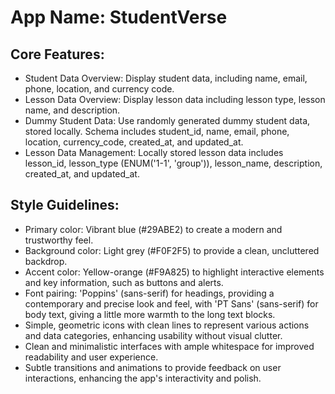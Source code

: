 # **App Name**: StudentVerse

## Core Features:

- Student Data Overview: Display student data, including name, email, phone, location, and currency code.
- Lesson Data Overview: Display lesson data including lesson type, lesson name, and description.
- Dummy Student Data: Use randomly generated dummy student data, stored locally. Schema includes student_id, name, email, phone, location, currency_code, created_at, and updated_at.
- Lesson Data Management: Locally stored lesson data includes lesson_id, lesson_type (ENUM('1-1', 'group')), lesson_name, description, created_at, and updated_at.

## Style Guidelines:

- Primary color: Vibrant blue (#29ABE2) to create a modern and trustworthy feel.
- Background color: Light grey (#F0F2F5) to provide a clean, uncluttered backdrop.
- Accent color: Yellow-orange (#F9A825) to highlight interactive elements and key information, such as buttons and alerts.
- Font pairing: 'Poppins' (sans-serif) for headings, providing a contemporary and precise look and feel, with 'PT Sans' (sans-serif) for body text, giving a little more warmth to the long text blocks.
- Simple, geometric icons with clean lines to represent various actions and data categories, enhancing usability without visual clutter.
- Clean and minimalistic interfaces with ample whitespace for improved readability and user experience.
- Subtle transitions and animations to provide feedback on user interactions, enhancing the app's interactivity and polish.